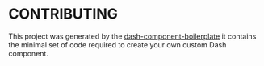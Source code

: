 # CONTRIBUTING

This project was generated by the [dash-component-boilerplate](https://github.com/plotly/dash-component-boilerplate)
it contains the minimal set of code required to create your own custom Dash component.

